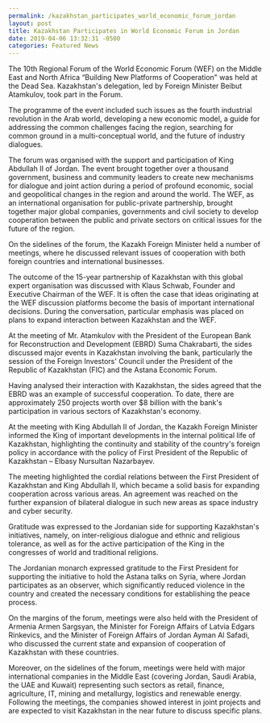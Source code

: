 ```yaml
---
permalink: /kazakhstan_participates_world_economic_forum_jordan
layout: post
title: ​Kazakhstan Participates in World Economic Forum in Jordan
date: 2019-04-06 13:32:31 -0500
categories: Featured News
---
```


The 10th Regional Forum of the World Economic Forum (WEF) on the Middle East and North Africa “Building New Platforms of Cooperation" was held at the Dead Sea. Kazakhstan's delegation, led by Foreign Minister Beibut Atamkulov, took part in the Forum.

The programme of the event included such issues as the fourth industrial revolution in the Arab world, developing a new economic model, a guide for addressing the common challenges facing the region, searching for common ground in a multi-conceptual world, and the future of industry dialogues.

The forum was organised with the support and participation of King Abdullah II of Jordan. The event brought together over a thousand government, business and community leaders to create new mechanisms for dialogue and joint action during a period of profound economic, social and geopolitical changes in the region and around the world. The WEF, as an international organisation for public-private partnership, brought together major global companies, governments and civil society to develop cooperation between the public and private sectors on critical issues for the future of the region.

On the sidelines of the forum, the Kazakh Foreign Minister held a number of meetings, where he discussed relevant issues of cooperation with both foreign countries and international businesses.

The outcome of the 15-year partnership of Kazakhstan with this global expert organisation was discussed with Klaus Schwab, Founder and Executive Chairman of the WEF. It is often the case that ideas originating at the WEF discussion platforms become the basis of important international decisions. During the conversation, particular emphasis was placed on plans to expand interaction between Kazakhstan and the WEF.

At the meeting of Mr. Atamkulov with the President of the European Bank for Reconstruction and Development (EBRD) Suma Chakrabarti, the sides discussed major events in Kazakhstan involving the bank, particularly the session of the Foreign Investors' Council under the President of the Republic of Kazakhstan (FIC) and the Astana Economic Forum.

Having analysed their interaction with Kazakhstan, the sides agreed that the EBRD was an example of successful cooperation. To date, there are approximately 250 projects worth over $8 billion with the bank's participation in various sectors of Kazakhstan's economy.

At the meeting with King Abdullah II of Jordan, the Kazakh Foreign Minister informed the King of important developments in the internal political life of Kazakhstan, highlighting the continuity and stability of the country's foreign policy in accordance with the policy of First President of the Republic of Kazakhstan – Elbasy Nursultan Nazarbayev.

The meeting highlighted the cordial relations between the First President of Kazakhstan and King Abdullah II, which became a solid basis for expanding cooperation across various areas. An agreement was reached on the further expansion of bilateral dialogue in such new areas as space industry and cyber security.

Gratitude was expressed to the Jordanian side for supporting Kazakhstan's initiatives, namely, on inter-religious dialogue and ethnic and religious tolerance, as well as for the active participation of the King in the congresses of world and traditional religions.

The Jordanian monarch expressed gratitude to the First President for supporting the initiative to hold the Astana talks on Syria, where Jordan participates as an observer, which significantly reduced violence in the country and created the necessary conditions for establishing the peace process.

On the margins of the forum, meetings were also held with the President of Armenia Armen Sargsyan, the Minister for Foreign Affairs of Latvia Edgars Rinkevics, and the Minister of Foreign Affairs of Jordan Ayman Al Safadi, who discussed the current state and expansion of cooperation of Kazakhstan with these countries.

Moreover, on the sidelines of the forum, meetings were held with major international companies in the Middle East (covering Jordan, Saudi Arabia, the UAE and Kuwait) representing such sectors as retail, finance, agriculture, IT, mining and metallurgy, logistics and renewable energy. Following the meetings, the companies showed interest in joint projects and are expected to visit Kazakhstan in the near future to discuss specific plans.
